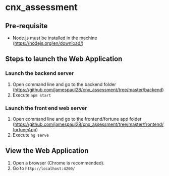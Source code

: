 # cnx_assessment

## Pre-requisite 

* Node.js must be installed in the machine (https://nodejs.org/en/download/)

## Steps to launch the Web Application

### Launch the backend server
1. Open command line and go to the backend folder (https://github.com/jamespaul28/cnx_assessment/tree/master/backend)
2. Execute `npm start`

### Launch the front end web server
1. Open command line and go to the frontend/fortune app folder (https://github.com/jamespaul28/cnx_assessment/tree/master/frontend/fortuneApp)
2. Execute `ng serve`

## View the Web Application

1. Open a browser (Chrome is recommended).
2. Go to `http://localhost:4200/`
